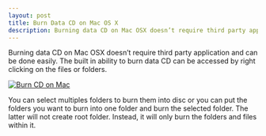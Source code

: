 ```yaml
---
layout: post
title: Burn Data CD on Mac OS X
description: Burning data CD on Mac OSX doesn’t require third party application and can be done easily
---
```

Burning data CD on Mac OSX doesn’t require third party application and can be done easily. The built in ability to burn data CD can be accessed by right clicking on the files or folders.

[ ![Burn CD on Mac][img1] ](http://images.sayzlim.net/2011/03/burn_cd.jpg "Burn CD on Mac")

[img1]: http://images.sayzlim.net/2011/03/burn_cd.jpg "Burn CD on Mac"

You can select multiples folders to burn them into disc or you can put the folders you want to burn into one folder and burn the selected folder. The latter will not create root folder. Instead, it will only burn the folders and files within it.
